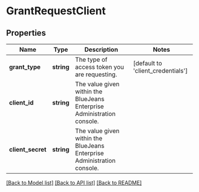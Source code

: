 # GrantRequestClient

## Properties
Name | Type | Description | Notes
------------ | ------------- | ------------- | -------------
**grant_type** | **string** | The type of access token you are requesting. | [default to 'client_credentials']
**client_id** | **string** | The value given within the BlueJeans Enterprise Administration console. | 
**client_secret** | **string** | The value given within the BlueJeans Enterprise Administration console. | 

[[Back to Model list]](../README.md#documentation-for-models) [[Back to API list]](../README.md#documentation-for-api-endpoints) [[Back to README]](../README.md)


